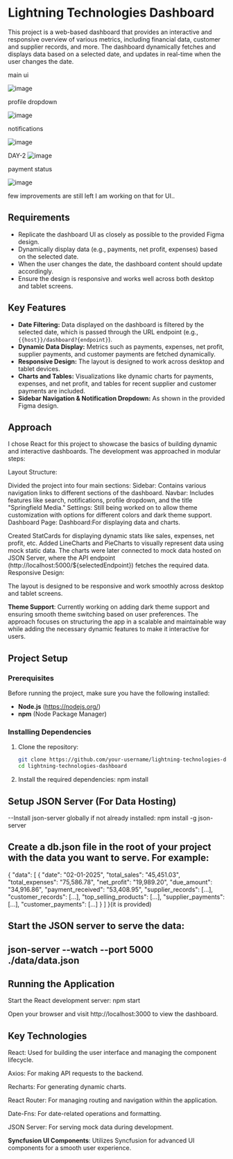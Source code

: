 # Lightning Technologies Dashboard

This project is a web-based dashboard that provides an interactive and responsive overview of various metrics, including financial data, customer and supplier records, and more. The dashboard dynamically fetches and displays data based on a selected date, and updates in real-time when the user changes the date.

main ui

![image](https://github.com/user-attachments/assets/2e7dc3bf-d924-4392-b09d-f0ea9dc55b8a)

profile dropdown

![image](https://github.com/user-attachments/assets/e1264e3a-bbc1-4b22-a897-f219e7ebcf38)

notifications

![image](https://github.com/user-attachments/assets/607a24b5-a1c7-4460-b0c9-2cdb7a44a293)

DAY-2
![image](https://github.com/user-attachments/assets/d7d613c3-699e-47f8-b4e7-b73815a772ee)

payment status

![image](https://github.com/user-attachments/assets/1bf097e0-3a00-4a3d-9320-b70db8ce4478)


few improvements are still left I am working on that for UI..


## Requirements

- Replicate the dashboard UI as closely as possible to the provided Figma design.
- Dynamically display data (e.g., payments, net profit, expenses) based on the selected date.
- When the user changes the date, the dashboard content should update accordingly.
- Ensure the design is responsive and works well across both desktop and tablet screens.

## Key Features

- **Date Filtering:** Data displayed on the dashboard is filtered by the selected date, which is passed through the URL endpoint (e.g., `{{host}}/dashboard?{endpoint}`).
- **Dynamic Data Display:** Metrics such as payments, expenses, net profit, supplier payments, and customer payments are fetched dynamically.
- **Responsive Design:** The layout is designed to work across desktop and tablet devices.
- **Charts and Tables:** Visualizations like dynamic charts for payments, expenses, and net profit, and tables for recent supplier and customer payments are included.
- **Sidebar Navigation & Notification Dropdown:** As shown in the provided Figma design.


## Approach
I chose React for this project to showcase the basics of building dynamic and interactive dashboards. The development was approached in modular steps:

Layout Structure:

Divided the project into four main sections:
Sidebar: Contains various navigation links to different sections of the dashboard.
Navbar: Includes features like search, notifications, profile dropdown, and the title "Springfield Media."
Settings: Still being worked on to allow theme customization with options for different colors and dark theme support.
Dashboard Page:
Dashboard:For displaying data and charts.

Created StatCards for displaying dynamic stats like sales, expenses, net profit, etc.
Added LineCharts and PieCharts to visually represent data using mock static data.
The charts were later connected to mock data hosted on JSON Server, where the API endpoint (http://localhost:5000/${selectedEndpoint}) fetches the required data.
Responsive Design:

The layout is designed to be responsive and work smoothly across desktop and tablet screens.

**Theme Support**: Currently working on adding dark theme support and ensuring smooth theme switching based on user preferences.
The approach focuses on structuring the app in a scalable and maintainable way while adding the necessary dynamic features to make it interactive for users.

## Project Setup

### Prerequisites

Before running the project, make sure you have the following installed:

- **Node.js** (https://nodejs.org/)
- **npm** (Node Package Manager)

### Installing Dependencies

1. Clone the repository:
   ```bash
   git clone https://github.com/your-username/lightning-technologies-dashboard.git
   cd lightning-technologies-dashboard
2. Install the required dependencies:
   npm install

## Setup JSON Server (For Data Hosting)

--Install json-server globally if not already installed:
  npm install -g json-server

## Create a db.json file in the root of your project with the data you want to serve. For example:

{
  "data": [
    {
      "date": "02-01-2025",
      "total_sales": "45,451.03",
      "total_expenses": "75,586.78",
      "net_profit": "19,989.20",
      "due_amount": "34,916.86",
      "payment_received": "53,408.95",
      "supplier_records": [...],
      "customer_records": [...],
      "top_selling_products": [...],
      "supplier_payments": [...],
      "customer_payments": [...]
    }
  ]
}(it is provided)


## Start the JSON server to serve the data:


## json-server --watch --port 5000 ./data/data.json

## Running the Application
   Start the React development server:
    npm start

Open your browser and visit http://localhost:3000 to view the dashboard.

## Key Technologies

React: Used for building the user interface and managing the component lifecycle.

Axios: For making API requests to the backend.

Recharts: For generating dynamic charts.

React Router: For managing routing and navigation within the application.

Date-Fns: For date-related operations and formatting.

JSON Server: For serving mock data during development.

**Syncfusion UI Components**: Utilizes Syncfusion for advanced UI components for a smooth user experience.








